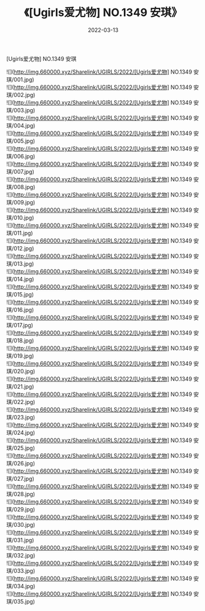 ﻿---
layout: post
title:  《[Ugirls爱尤物] NO.1349 安琪》
date:   2022-03-13
img: http://img.660000.xyz/Sharelink/UGIRLS/2022/[Ugirls爱尤物] NO.1349 安琪/000.jpg
categories: [美女, 清纯, 唯美]
---

[Ugirls爱尤物] NO.1349 安琪

 ![](http://img.660000.xyz/Sharelink/UGIRLS/2022/[Ugirls爱尤物] NO.1349 安琪/001.jpg) <br>![](http://img.660000.xyz/Sharelink/UGIRLS/2022/[Ugirls爱尤物] NO.1349 安琪/002.jpg) <br>![](http://img.660000.xyz/Sharelink/UGIRLS/2022/[Ugirls爱尤物] NO.1349 安琪/003.jpg) <br>![](http://img.660000.xyz/Sharelink/UGIRLS/2022/[Ugirls爱尤物] NO.1349 安琪/004.jpg) <br>![](http://img.660000.xyz/Sharelink/UGIRLS/2022/[Ugirls爱尤物] NO.1349 安琪/005.jpg) <br>![](http://img.660000.xyz/Sharelink/UGIRLS/2022/[Ugirls爱尤物] NO.1349 安琪/006.jpg) <br>![](http://img.660000.xyz/Sharelink/UGIRLS/2022/[Ugirls爱尤物] NO.1349 安琪/007.jpg) <br>![](http://img.660000.xyz/Sharelink/UGIRLS/2022/[Ugirls爱尤物] NO.1349 安琪/008.jpg) <br>![](http://img.660000.xyz/Sharelink/UGIRLS/2022/[Ugirls爱尤物] NO.1349 安琪/009.jpg) <br>![](http://img.660000.xyz/Sharelink/UGIRLS/2022/[Ugirls爱尤物] NO.1349 安琪/010.jpg) <br>![](http://img.660000.xyz/Sharelink/UGIRLS/2022/[Ugirls爱尤物] NO.1349 安琪/011.jpg) <br>![](http://img.660000.xyz/Sharelink/UGIRLS/2022/[Ugirls爱尤物] NO.1349 安琪/012.jpg) <br>![](http://img.660000.xyz/Sharelink/UGIRLS/2022/[Ugirls爱尤物] NO.1349 安琪/013.jpg) <br>![](http://img.660000.xyz/Sharelink/UGIRLS/2022/[Ugirls爱尤物] NO.1349 安琪/014.jpg) <br>![](http://img.660000.xyz/Sharelink/UGIRLS/2022/[Ugirls爱尤物] NO.1349 安琪/015.jpg) <br>![](http://img.660000.xyz/Sharelink/UGIRLS/2022/[Ugirls爱尤物] NO.1349 安琪/016.jpg) <br>![](http://img.660000.xyz/Sharelink/UGIRLS/2022/[Ugirls爱尤物] NO.1349 安琪/017.jpg) <br>![](http://img.660000.xyz/Sharelink/UGIRLS/2022/[Ugirls爱尤物] NO.1349 安琪/018.jpg) <br>![](http://img.660000.xyz/Sharelink/UGIRLS/2022/[Ugirls爱尤物] NO.1349 安琪/019.jpg) <br>![](http://img.660000.xyz/Sharelink/UGIRLS/2022/[Ugirls爱尤物] NO.1349 安琪/020.jpg) <br>![](http://img.660000.xyz/Sharelink/UGIRLS/2022/[Ugirls爱尤物] NO.1349 安琪/021.jpg) <br>![](http://img.660000.xyz/Sharelink/UGIRLS/2022/[Ugirls爱尤物] NO.1349 安琪/022.jpg) <br>![](http://img.660000.xyz/Sharelink/UGIRLS/2022/[Ugirls爱尤物] NO.1349 安琪/023.jpg) <br>![](http://img.660000.xyz/Sharelink/UGIRLS/2022/[Ugirls爱尤物] NO.1349 安琪/024.jpg) <br>![](http://img.660000.xyz/Sharelink/UGIRLS/2022/[Ugirls爱尤物] NO.1349 安琪/025.jpg) <br>![](http://img.660000.xyz/Sharelink/UGIRLS/2022/[Ugirls爱尤物] NO.1349 安琪/026.jpg) <br>![](http://img.660000.xyz/Sharelink/UGIRLS/2022/[Ugirls爱尤物] NO.1349 安琪/027.jpg) <br>![](http://img.660000.xyz/Sharelink/UGIRLS/2022/[Ugirls爱尤物] NO.1349 安琪/028.jpg) <br>![](http://img.660000.xyz/Sharelink/UGIRLS/2022/[Ugirls爱尤物] NO.1349 安琪/029.jpg) <br>![](http://img.660000.xyz/Sharelink/UGIRLS/2022/[Ugirls爱尤物] NO.1349 安琪/030.jpg) <br>![](http://img.660000.xyz/Sharelink/UGIRLS/2022/[Ugirls爱尤物] NO.1349 安琪/031.jpg) <br>![](http://img.660000.xyz/Sharelink/UGIRLS/2022/[Ugirls爱尤物] NO.1349 安琪/032.jpg) <br>![](http://img.660000.xyz/Sharelink/UGIRLS/2022/[Ugirls爱尤物] NO.1349 安琪/033.jpg) <br>![](http://img.660000.xyz/Sharelink/UGIRLS/2022/[Ugirls爱尤物] NO.1349 安琪/034.jpg) <br>![](http://img.660000.xyz/Sharelink/UGIRLS/2022/[Ugirls爱尤物] NO.1349 安琪/035.jpg) <br>